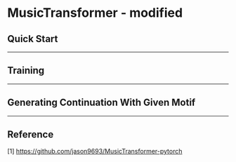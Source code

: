 # MusicTransformer - modified


## Quick Start

---

## Training

---

## Generating Continuation With Given Motif

---

## Reference
[1] https://github.com/jason9693/MusicTransformer-pytorch
